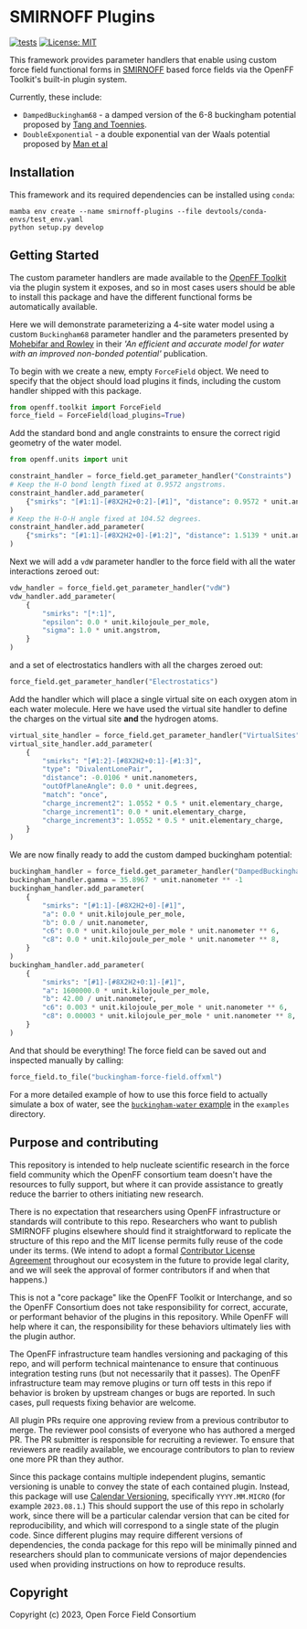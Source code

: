 # SMIRNOFF Plugins

[![tests](https://github.com/openforcefield/smirnoff-plugins/workflows/CI/badge.svg?branch=main)](https://github.com/openforcefield/smirnoff-plugins/actions?query=workflow%3ACI)
[![License: MIT](https://img.shields.io/badge/License-MIT-yellow.svg)](https://opensource.org/licenses/MIT)

This framework provides parameter handlers that enable using custom force field functional forms in [SMIRNOFF](
https://github.com/openforcefield/openff-toolkit/blob/master/The-SMIRNOFF-force-field-format.md) based force fields
via the OpenFF Toolkit's built-in plugin system.

Currently, these include:

* `DampedBuckingham68` - a damped version of the 6-8 buckingham potential proposed by [Tang and Toennies](https://aip.scitation.org/doi/10.1063/1.447150).
* `DoubleExponential` - a double exponential van der Waals potential proposed by [Man et al](https://doi.org/10.1021/acs.jctc.0c01267)

## Installation

This framework and its required dependencies can be installed using `conda`:

```shell
mamba env create --name smirnoff-plugins --file devtools/conda-envs/test_env.yaml
python setup.py develop
```

## Getting Started

The custom parameter handlers are made available to the [OpenFF Toolkit](https://github.com/openforcefield/openff-toolkit)
via the plugin system it exposes, and so in most cases users should be able to install this package and have the 
different functional forms be automatically available.

Here we will demonstrate parameterizing a 4-site water model using a custom `Buckingham68` parameter handler and the
parameters presented by [Mohebifar and Rowley](https://aip.scitation.org/doi/10.1063/5.0014469) in their *'An 
efficient and accurate model for water with an improved non-bonded potential'* publication.

To begin with we create a new, empty `ForceField` object. We need to specify that the object should load plugins it 
finds, including the custom handler shipped with this package.

```python
from openff.toolkit import ForceField
force_field = ForceField(load_plugins=True)
```

Add the standard bond and angle constraints to ensure the correct rigid geometry of the water model.

```python
from openff.units import unit

constraint_handler = force_field.get_parameter_handler("Constraints")
# Keep the H-O bond length fixed at 0.9572 angstroms.
constraint_handler.add_parameter(
    {"smirks": "[#1:1]-[#8X2H2+0:2]-[#1]", "distance": 0.9572 * unit.angstrom}
)
# Keep the H-O-H angle fixed at 104.52 degrees.
constraint_handler.add_parameter(
    {"smirks": "[#1:1]-[#8X2H2+0]-[#1:2]", "distance": 1.5139 * unit.angstrom}
)
```

Next we will add a `vdW` parameter handler to the force field with all the water interactions zeroed out:

```python
vdw_handler = force_field.get_parameter_handler("vdW")
vdw_handler.add_parameter(
    {
        "smirks": "[*:1]",
        "epsilon": 0.0 * unit.kilojoule_per_mole,
        "sigma": 1.0 * unit.angstrom,
    }
)
```

and a set of electrostatics handlers with all the charges zeroed out:

```python
force_field.get_parameter_handler("Electrostatics")
```

Add the handler which will place a single virtual site on each oxygen atom in each water molecule. Here we have used the 
virtual site handler to define the charges on the virtual site **and** the hydrogen atoms.

```python
virtual_site_handler = force_field.get_parameter_handler("VirtualSites")
virtual_site_handler.add_parameter(
    {
        "smirks": "[#1:2]-[#8X2H2+0:1]-[#1:3]",
        "type": "DivalentLonePair",
        "distance": -0.0106 * unit.nanometers,
        "outOfPlaneAngle": 0.0 * unit.degrees,
        "match": "once",
        "charge_increment2": 1.0552 * 0.5 * unit.elementary_charge,
        "charge_increment1": 0.0 * unit.elementary_charge,
        "charge_increment3": 1.0552 * 0.5 * unit.elementary_charge,
    }
)
```

We are now finally ready to add the custom damped buckingham potential:

```python
buckingham_handler = force_field.get_parameter_handler("DampedBuckingham68")
buckingham_handler.gamma = 35.8967 * unit.nanometer ** -1
buckingham_handler.add_parameter(
    {
        "smirks": "[#1:1]-[#8X2H2+0]-[#1]",
        "a": 0.0 * unit.kilojoule_per_mole,
        "b": 0.0 / unit.nanometer,
        "c6": 0.0 * unit.kilojoule_per_mole * unit.nanometer ** 6,
        "c8": 0.0 * unit.kilojoule_per_mole * unit.nanometer ** 8,
    }
)
buckingham_handler.add_parameter(
    {
        "smirks": "[#1]-[#8X2H2+0:1]-[#1]",
        "a": 1600000.0 * unit.kilojoule_per_mole,
        "b": 42.00 / unit.nanometer,
        "c6": 0.003 * unit.kilojoule_per_mole * unit.nanometer ** 6,
        "c8": 0.00003 * unit.kilojoule_per_mole * unit.nanometer ** 8,
    }
)
```

And that should be everything! The force field can be saved out and inspected manually by calling:

```python
force_field.to_file("buckingham-force-field.offxml")
```

For a more detailed example of how to use this force field to actually simulate a box of water, see the 
[`buckingham-water` example](examples/buckingham-water.py) in the `examples` directory.

## Purpose and contributing

This repository is intended to help nucleate scientific research in the force field community which the OpenFF consortium team doesn't have the resources to fully support, but where it can provide assistance to greatly reduce the barrier to others initiating new research.

There is no expectation that researchers using OpenFF infrastructure or standards will contribute to this repo.
Researchers who want to publish SMIRNOFF plugins elsewhere should find it straightforward to replicate the structure of this repo and the MIT license permits fully reuse of the code under its terms.
(We intend to adopt a formal [Contributor License Agreement](https://opensource.org/faq/#contributor-agreements) throughout our ecosystem in the future to provide legal clarity, and we will seek the approval of former contributors if and when that happens.)

This is not a "core package" like the OpenFF Toolkit or Interchange, and so the OpenFF Consortium does not take responsibility for correct, accurate, or performant behavior of the plugins in this repository. While OpenFF will help where it can, the responsibility for these behaviors ultimately lies with the plugin author. 

The OpenFF infrastructure team handles versioning and packaging of this repo, and will perform technical maintenance to ensure that continuous integration testing runs (but not necessarily that it passes).
The OpenFF infrastructure team may remove plugins or turn off tests in this repo if behavior is broken by upstream changes or bugs are reported. In such cases, pull requests fixing behavior are welcome.

All plugin PRs require one approving review from a previous contributor to merge. 
The reviewer pool consists of everyone who has authored a merged PR. 
The PR submitter is responsible for recruiting a reviewer. 
To ensure that reviewers are readily available, we encourage contributors to plan to review one more PR than they author.

Since this package contains multiple independent plugins, semantic versioning is unable to convey the state of each contained plugin. 
Instead, this package will use [Calendar Versioning](https://calver.org/), specifically `YYYY.MM.MICRO` (for example `2023.08.1`.)
This should support the use of this repo in scholarly work, since there will be a particular calendar version that can be cited for reproducibility, and which will correspond to a single state of the plugin code. 
Since different plugins may require different versions of dependencies, the conda package for this repo will be minimally pinned and researchers should plan to communicate versions of major dependencies used when providing instructions on how to reproduce results. 

## Copyright

Copyright (c) 2023, Open Force Field Consortium